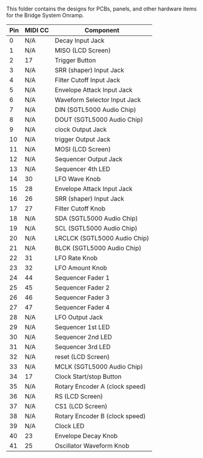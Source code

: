 This folder contains the designs for PCBs, panels, and other hardware items for the Bridge System Onramp.

|Pin| MIDI CC | Component|
|----|-----------|----------|
|0| N/A | Decay Input Jack |
|1| N/A | MISO (LCD Screen)|
|2| 17 | Trigger Button|
|3| N/A| SRR (shaper) Input Jack |
|4| N/A | Filter Cutoff Input Jack |
|5| N/A | Envelope Attack Input Jack |
|6| N/A| Waveform Selector Input Jack |
|7| N/A | DIN (SGTL5000 Audio Chip)|
|8| N/A | DOUT (SGTL5000 Audio Chip)|
|9| N/A | clock Output Jack|
|10| N/A | trigger Output Jack|
|11| N/A | MOSI (LCD Screen)|
|12| N/A | Sequencer Output Jack|
|13| N/A | Sequencer 4th LED|
|14| 30 | LFO Wave Knob |
|15| 28 | Envelope Attack Input Jack |
|16| 26| SRR (shaper) Input Jack |
|17| 27 | Filter Cutoff Knob |
|18| N/A |SDA (SGTL5000 Audio Chip)|
|19| N/A |SCL (SGTL5000 Audio Chip)|
|20| N/A |LRCLCK (SGTL5000 Audio Chip)|
|21| N/A |BLCK (SGTL5000 Audio Chip)|
|22| 31| LFO Rate Knob |
|23| 32 | LFO Amount Knob |
|24| 44 | Sequencer Fader 1|
|25| 45| Sequencer Fader 2|
|26| 46 | Sequencer Fader 3|
|27| 47 | Sequencer Fader 4|
|28| N/A | LFO Output Jack|
|29| N/A |Sequencer 1st LED|
|30| N/A |Sequencer 2nd LED|
|31| N/A |Sequencer 3rd LED|
|32| N/A | reset (LCD Screen)|
|33| N/A | MCLK (SGTL5000 Audio Chip)|
|34| 17 | Clock Start/stop Button|
|35| N/A | Rotary Encoder A (clock speed)|
|36| N/A | RS (LCD Screen)|
|37| N/A | CS1 (LCD Screen)|
|38| N/A | Rotary Encoder B (clock speed)|
|39| N/A | Clock LED|
|40| 23 | Envelope Decay Knob|
|41| 25| Oscillator Waveform Knob |